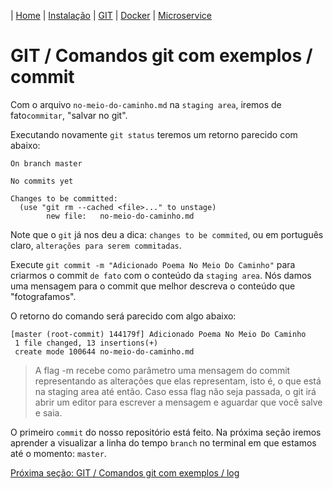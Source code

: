 | [Home](/handson_microservice) | [Instalação](/handson_microservice/instalacao) | [GIT](/handson_microservice/git) | [Docker](/handson_microservice/docker) | [Microservice](/handson_microservice/microservice)

# GIT / Comandos git com exemplos / commit

Com o arquivo `no-meio-do-caminho.md` na `staging area`, iremos de fato`commitar`, "salvar no git".

Executando novamente `git status` teremos um retorno parecido com abaixo:

```
On branch master

No commits yet

Changes to be committed:
  (use "git rm --cached <file>..." to unstage)
        new file:   no-meio-do-caminho.md
```

Note que o `git` já nos deu a dica: `changes to be commited`, ou em português claro, `alterações para serem commitadas`.

Execute `git commit -m "Adicionado Poema No Meio Do Caminho"` para criarmos o commit `de fato` com o conteúdo da `staging area`. Nós damos uma mensagem para o commit que melhor descreva o conteúdo que "fotografamos".

O retorno do comando será parecido com algo abaixo:

```
[master (root-commit) 144179f] Adicionado Poema No Meio Do Caminho
 1 file changed, 13 insertions(+)
 create mode 100644 no-meio-do-caminho.md
```

> A flag -m recebe como parâmetro uma mensagem do commit representando as alterações que elas representam, isto é, o que está na staging area até então. Caso essa flag não seja passada, o git irá abrir um editor para escrever a mensagem e aguardar que você salve e saia.


O primeiro `commit` do nosso repositório está feito. Na próxima seção iremos aprender a visualizar a linha do tempo `branch` no terminal em que estamos até o momento: `master`. 

[Próxima seção:  GIT / Comandos git com exemplos / log](log.md)